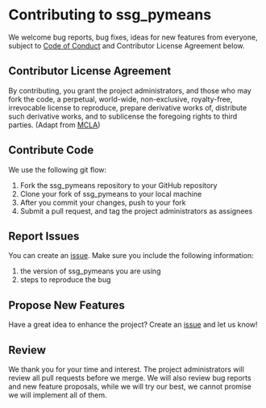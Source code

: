 # Contributing to ssg_pymeans

We welcome bug reports, bug fixes, ideas for new features from everyone, subject to [Code of Conduct](https://github.com/UBC-MDS/ssg_pymeans/blob/master/CONDUCT.md) and Contributor License Agreement below.

## Contributor License Agreement
By contributing, you grant the project administrators, and those who may fork the code, a perpetual, world-wide, non-exclusive, royalty-free, irrevocable license to reproduce, prepare derivative works of, distribute such derivative works, and to sublicense the foregoing rights to third parties.
(Adapt from [MCLA](https://opensource.microsoft.com/pdf/microsoft-contribution-license-agreement.pdf))

## Contribute Code
We use the following git flow:
1.	Fork the ssg_pymeans repository to your GitHub repository
2.	Clone your fork of ssg_pymeans to your local machine
3.	After you commit your changes, push to your fork
4.	Submit a pull request, and tag the project administrators as assignees

## Report Issues
You can create an [issue](https://github.com/UBC-MDS/ssg_pymeans/issues). Make sure you include the following information:
1. the version of ssg_pymeans you are using
2. steps to reproduce the bug

## Propose New Features
Have a great idea to enhance the project? Create an [issue](https://github.com/UBC-MDS/ssg_pymeans/issues) and let us know!

## Review
We thank you for your time and interest. The project administrators will review all pull requests before we merge. We will also review bug reports and new feature proposals, while we will try our best, we cannot promise we will implement all of them.
